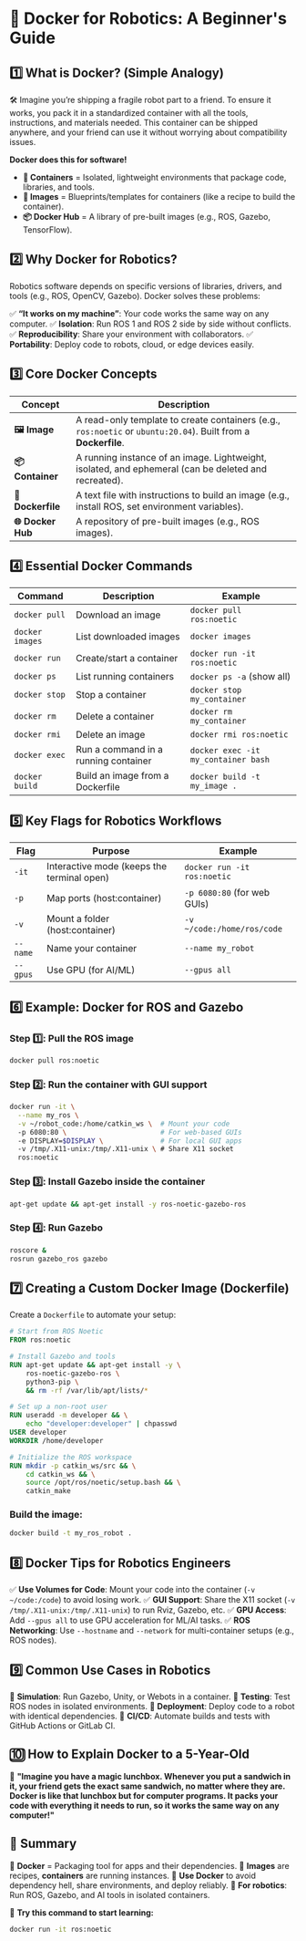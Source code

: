 # 🚀 Docker for Robotics: A Beginner's Guide

## 1️⃣ What is Docker? (Simple Analogy)
🛠️ Imagine you’re shipping a fragile robot part to a friend. To ensure it works, you pack it in a standardized container with all the tools, instructions, and materials needed. This container can be shipped anywhere, and your friend can use it without worrying about compatibility issues.

**Docker does this for software!**

- **🧳 Containers** = Isolated, lightweight environments that package code, libraries, and tools.
- **📜 Images** = Blueprints/templates for containers (like a recipe to build the container).
- **📦 Docker Hub** = A library of pre-built images (e.g., ROS, Gazebo, TensorFlow).

## 2️⃣ Why Docker for Robotics?
Robotics software depends on specific versions of libraries, drivers, and tools (e.g., ROS, OpenCV, Gazebo). Docker solves these problems:

✅ **“It works on my machine”**: Your code works the same way on any computer.
✅ **Isolation**: Run ROS 1 and ROS 2 side by side without conflicts.
✅ **Reproducibility**: Share your environment with collaborators.
✅ **Portability**: Deploy code to robots, cloud, or edge devices easily.

## 3️⃣ Core Docker Concepts

| Concept  | Description |
|----------|-------------|
| **🖼️ Image** | A read-only template to create containers (e.g., `ros:noetic` or `ubuntu:20.04`). Built from a **Dockerfile**. |
| **📦 Container** | A running instance of an image. Lightweight, isolated, and ephemeral (can be deleted and recreated). |
| **📝 Dockerfile** | A text file with instructions to build an image (e.g., install ROS, set environment variables). |
| **🌐 Docker Hub** | A repository of pre-built images (e.g., ROS images). |

## 4️⃣ Essential Docker Commands

| Command | Description | Example |
|---------|------------|---------|
| `docker pull` | Download an image | `docker pull ros:noetic` |
| `docker images` | List downloaded images | `docker images` |
| `docker run` | Create/start a container | `docker run -it ros:noetic` |
| `docker ps` | List running containers | `docker ps -a` (show all) |
| `docker stop` | Stop a container | `docker stop my_container` |
| `docker rm` | Delete a container | `docker rm my_container` |
| `docker rmi` | Delete an image | `docker rmi ros:noetic` |
| `docker exec` | Run a command in a running container | `docker exec -it my_container bash` |
| `docker build` | Build an image from a Dockerfile | `docker build -t my_image .` |

## 5️⃣ Key Flags for Robotics Workflows

| Flag | Purpose | Example |
|------|---------|---------|
| `-it` | Interactive mode (keeps the terminal open) | `docker run -it ros:noetic` |
| `-p` | Map ports (host:container) | `-p 6080:80` (for web GUIs) |
| `-v` | Mount a folder (host:container) | `-v ~/code:/home/ros/code` |
| `--name` | Name your container | `--name my_robot` |
| `--gpus` | Use GPU (for AI/ML) | `--gpus all` |

## 6️⃣ Example: Docker for ROS and Gazebo

### Step 1️⃣: Pull the ROS image
```bash
docker pull ros:noetic
```

### Step 2️⃣: Run the container with GUI support
```bash
docker run -it \
  --name my_ros \
  -v ~/robot_code:/home/catkin_ws \  # Mount your code
  -p 6080:80 \                       # For web-based GUIs
  -e DISPLAY=$DISPLAY \              # For local GUI apps
  -v /tmp/.X11-unix:/tmp/.X11-unix \ # Share X11 socket
  ros:noetic
```

### Step 3️⃣: Install Gazebo inside the container
```bash
apt-get update && apt-get install -y ros-noetic-gazebo-ros
```

### Step 4️⃣: Run Gazebo
```bash
roscore &  
rosrun gazebo_ros gazebo
```

## 7️⃣ Creating a Custom Docker Image (Dockerfile)

Create a `Dockerfile` to automate your setup:
```dockerfile
# Start from ROS Noetic
FROM ros:noetic

# Install Gazebo and tools
RUN apt-get update && apt-get install -y \
    ros-noetic-gazebo-ros \
    python3-pip \
    && rm -rf /var/lib/apt/lists/*

# Set up a non-root user
RUN useradd -m developer && \
    echo "developer:developer" | chpasswd
USER developer
WORKDIR /home/developer

# Initialize the ROS workspace
RUN mkdir -p catkin_ws/src && \
    cd catkin_ws && \
    source /opt/ros/noetic/setup.bash && \
    catkin_make
```

### Build the image:
```bash
docker build -t my_ros_robot .
```

## 8️⃣ Docker Tips for Robotics Engineers
✅ **Use Volumes for Code**: Mount your code into the container (`-v ~/code:/code`) to avoid losing work.
✅ **GUI Support**: Share the X11 socket (`-v /tmp/.X11-unix:/tmp/.X11-unix`) to run Rviz, Gazebo, etc.
✅ **GPU Access**: Add `--gpus all` to use GPU acceleration for ML/AI tasks.
✅ **ROS Networking**: Use `--hostname` and `--network` for multi-container setups (e.g., ROS nodes).

## 9️⃣ Common Use Cases in Robotics
🔹 **Simulation**: Run Gazebo, Unity, or Webots in a container.
🔹 **Testing**: Test ROS nodes in isolated environments.
🔹 **Deployment**: Deploy code to a robot with identical dependencies.
🔹 **CI/CD**: Automate builds and tests with GitHub Actions or GitLab CI.

## 🔟 How to Explain Docker to a 5-Year-Old
🧃 **"Imagine you have a magic lunchbox. Whenever you put a sandwich in it, your friend gets the exact same sandwich, no matter where they are. Docker is like that lunchbox but for computer programs. It packs your code with everything it needs to run, so it works the same way on any computer!"**

## 📌 Summary
📌 **Docker** = Packaging tool for apps and their dependencies.
📌 **Images** are recipes, **containers** are running instances.
📌 **Use Docker** to avoid dependency hell, share environments, and deploy reliably.
📌 **For robotics**: Run ROS, Gazebo, and AI tools in isolated containers.

🚀 **Try this command to start learning:**
```bash
docker run -it ros:noetic
```
